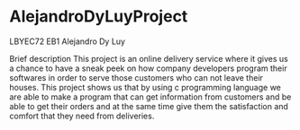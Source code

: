 # AlejandroDyLuyProject
LBYEC72 EB1 Alejandro Dy Luy

Brief description
This project is an online delivery service where it gives us a chance to have a sneak peek on how company developers program their softwares in order to serve those customers who can not leave their houses. This project shows us that by using c programming language we are able to make a program that can get information from customers and be able to get their orders and at the same time give them the satisfaction and comfort that they need from deliveries.
